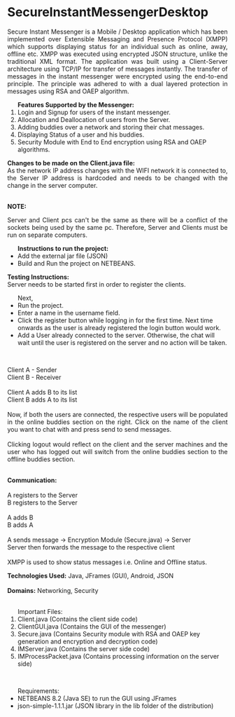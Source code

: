 # SecureInstantMessengerDesktop
<p align="justify">Secure Instant Messenger is a Mobile / Desktop application which has been implemented over Extensible Messaging and Presence Protocol (XMPP) which supports displaying status for an individual such as online, away, offline etc. XMPP was executed using encrypted JSON structure, unlike the traditional XML format. The application was built using a Client-Server architecture using TCP/IP for transfer of messages instantly. The transfer of messages in the instant messenger were encrypted using the end-to-end principle. The principle was adhered to with a dual layered protection in messages using RSA and OAEP algorithm.</p>

<ol><strong>Features Supported by the Messenger:</strong>
<li>Login and Signup for users of the instant messenger.</li>
<li>Allocation and Deallocation of users from the Server.</li>
<li>Adding buddies over a network and storing their chat messages.</li>
<li>Displaying Status of a user and his buddies.</li>
<li>Security Module with End to End encryption using RSA and OAEP algorithms.</li>
</ol>

<p align="justify">
<strong>Changes to be made on the Client.java file:</strong><br>
As the network IP address changes with the WIFI network it is connected to, the Server IP address is hardcoded and needs to be changed with the change in the server computer.</p>
<br>
<strong>NOTE:</strong> <br>
<p align="justify">Server and Client pcs can't be the same as there will be a conflict of the sockets being used by the same pc. Therefore, Server and Clients must be run on separate computers.</p>

<ul>
<strong>Instructions to run the project:</strong>
<li>Add the external jar file (JSON)</li>
<li>Build and Run the project on NETBEANS.</li>
</ul>

<strong>Testing Instructions:</strong><br>
Server needs to be started first in order to register the clients.<br>

<ul>Next,
<li>Run the project.</li>
<li>Enter a name in the username field.</li>
<li>Click the register button while logging in for the first time. Next time onwards as the user is already registered the login button would work.</li>
<li>Add a User already connected to the server. Otherwise, the chat will wait until the user is registered on the server and no action will be taken.</li>
</ul>
<br>
<p align="justify">
Client A - Sender<br>
Client B - Receiver<br>
<br>
Client A adds B to its list<br>
Client B adds A to its list<br>
<br>
Now, if both the users are connected, the respective users will be populated in the online buddies section on the right. Click on the name of the client you want to chat with and press send to send messages.<br>
<br>
Clicking logout would reflect on the client and the server machines and the user who has logged out will switch from the online buddies section to the offline buddies section.</p>
<br>
<strong>Communication:</strong><br>
<br>
A registers to the Server<br>
B registers to the Server<br>
<br>
A adds B<br>
B adds A<br>
<br>
A sends message -> Encryption Module (Secure.java) -> Server<br>
Server then forwards the message to the respective client<br>
<br>
XMPP is used to show status messages i.e. Online and Offline status.<br>

<strong>Technologies Used:</strong> Java, JFrames (GUI), Android, JSON<br>
<br>
<strong>Domains:</strong> Networking, Security <br>
<br>
<ol>
Important Files:
<li>Client.java (Contains the client side code)</li>
<li>ClientGUI.java (Contains the GUI of the messenger)</li>
<li>Secure.java (Contains Security module with RSA and OAEP key generation and encryption and decryption code)</li>
<li>IMServer.java (Contains the server side code)</li>
<li>IMProcessPacket.java (Contains processing information on the server side)</li>
</ol>
 <br>
<ul>
Requirements:
<li>NETBEANS 8.2 (Java SE) to run the GUI using JFrames</li>
<li>json-simple-1.1.1.jar (JSON library in the lib folder of the distribution)</li>
</ul>
